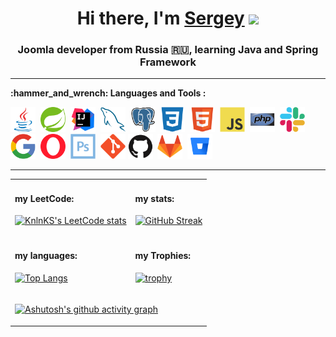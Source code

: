<h1 align="center">Hi there, I'm <a href="https://vk.com/id18440373" target="_blank">Sergey</a> 
<img src="https://github.com/blackcater/blackcater/raw/main/images/Hi.gif" height="32"/></h1>
<h3 align="center">Joomla developer from Russia 🇷🇺, learning Java and Spring Framework</h3>

<hr>
<p><b>:hammer_and_wrench: Languages and Tools :</b></p>
<div>
<img src="https://github.com/devicons/devicon/blob/master/icons/java/java-original.svg" title="Java" alt="Java" width="40" height="40"/>&nbsp;
<img src="https://github.com/devicons/devicon/blob/master/icons/spring/spring-original.svg" title="Spring" alt="Spring" width="40" height="40"/>&nbsp;
<img src="https://github.com/devicons/devicon/blob/master/icons/intellij/intellij-original.svg" title="intellij" alt="intellij" width="40" height="40"/>&nbsp;	
<img src="https://github.com/devicons/devicon/blob/master/icons/mysql/mysql-original.svg" title="MySQL"  alt="MySQL" width="40" height="40"/>&nbsp;	
<img src="https://github.com/devicons/devicon/blob/master/icons/postgresql/postgresql-original.svg" title="PostgreSQL" alt="PostgreSQL" width="40" height="40"/>&nbsp; 
<img src="https://github.com/devicons/devicon/blob/master/icons/css3/css3-plain.svg"  title="CSS3" alt="CSS" width="40" height="40"/>&nbsp;
<img src="https://github.com/devicons/devicon/blob/master/icons/html5/html5-original.svg" title="HTML5" alt="HTML" width="40" height="40"/>&nbsp;
<img src="https://github.com/devicons/devicon/blob/master/icons/javascript/javascript-original.svg" title="JavaScript" alt="JavaScript" width="40" height="40"/>&nbsp;
<img src="https://github.com/devicons/devicon/blob/master/icons/php/php-original.svg" title="php"  alt="php" width="40" height="40"/>&nbsp;
<img src="https://github.com/devicons/devicon/blob/master/icons/slack/slack-original.svg" title="slack" alt="slack" width="40" height="40"/>&nbsp;
<img src="https://github.com/devicons/devicon/blob/master/icons/google/google-original.svg" title="google" alt="google" width="40" height="40"/>&nbsp;
<img src="https://github.com/devicons/devicon/blob/master/icons/opera/opera-plain.svg" title="opera" alt="opera" width="40" height="40"/>&nbsp;
<img src="https://github.com/devicons/devicon/blob/master/icons/photoshop/photoshop-line.svg" title="photoshop" alt="photoshop" width="40" height="40"/>&nbsp;
<img src="https://github.com/devicons/devicon/blob/master/icons/git/git-original.svg" title="Git" **alt="Git" width="40" height="40"/>	
<img src="https://github.com/devicons/devicon/blob/master/icons/github/github-original.svg" title="github" alt="github" width="40" height="40"/>&nbsp;
<img src="https://github.com/devicons/devicon/blob/master/icons/gitlab/gitlab-original.svg" title="gitlab" alt="gitlab " width="40" height="40"/>&nbsp;
<img src="https://github.com/devicons/devicon/blob/master/icons/bitbucket/bitbucket-original.svg" title="bitbucket" alt="bitbucket" width="40" height="40"/>&nbsp;
</div>
<hr>
<table>
<tr>
<td>
<h4>my LeetCode:</h4>

[![KnlnKS's LeetCode stats](https://leetcode-stats-six.vercel.app/api?username=telion&theme=dark)](https://github.com/telion85/leetcode-stats)  
</td>
<td>  
  <h4>my stats:</h4>

[![GitHub Streak](https://github-readme-streak-stats.herokuapp.com/?user=telion85)](https://git.io/streak-stats)
  
</tr>
  
<tr>
<td>
<h4>my languages:</h4>

[![Top Langs](https://github-readme-stats.vercel.app/api/top-langs/?username=telion85&layout=compact)](https://github.com/anuraghazra/github-readme-stats)
</td>
<td>  
  <h4>my Trophies:</h4>

[![trophy](https://github-profile-trophy.vercel.app/?username=telion85)](https://github.com/ryo-ma/github-profile-trophy)
  
</tr>
<tr><td colspan=2>

[![Ashutosh's github activity graph](https://activity-graph.herokuapp.com/graph?username=telion85)](https://github.com/telion85/github-readme-activity-graph)

  </tr>
</table>
